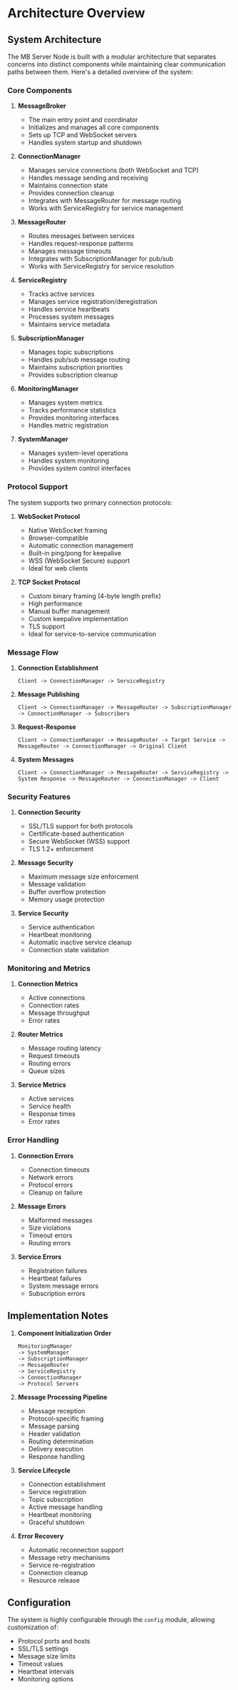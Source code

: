 # Architecture Overview

## System Architecture

The MB Server Node is built with a modular architecture that separates concerns into distinct components while maintaining clear communication paths between them. Here's a detailed overview of the system:

### Core Components

1. **MessageBroker**
   - The main entry point and coordinator
   - Initializes and manages all core components
   - Sets up TCP and WebSocket servers
   - Handles system startup and shutdown

2. **ConnectionManager**
   - Manages service connections (both WebSocket and TCP)
   - Handles message sending and receiving
   - Maintains connection state
   - Provides connection cleanup
   - Integrates with MessageRouter for message routing
   - Works with ServiceRegistry for service management

3. **MessageRouter**
   - Routes messages between services
   - Handles request-response patterns
   - Manages message timeouts
   - Integrates with SubscriptionManager for pub/sub
   - Works with ServiceRegistry for service resolution

4. **ServiceRegistry**
   - Tracks active services
   - Manages service registration/deregistration
   - Handles service heartbeats
   - Processes system messages
   - Maintains service metadata

5. **SubscriptionManager**
   - Manages topic subscriptions
   - Handles pub/sub message routing
   - Maintains subscription priorities
   - Provides subscription cleanup

6. **MonitoringManager**
   - Manages system metrics
   - Tracks performance statistics
   - Provides monitoring interfaces
   - Handles metric registration

7. **SystemManager**
   - Manages system-level operations
   - Handles system monitoring
   - Provides system control interfaces

### Protocol Support

The system supports two primary connection protocols:

1. **WebSocket Protocol**
   - Native WebSocket framing
   - Browser-compatible
   - Automatic connection management
   - Built-in ping/pong for keepalive
   - WSS (WebSocket Secure) support
   - Ideal for web clients

2. **TCP Socket Protocol**
   - Custom binary framing (4-byte length prefix)
   - High performance
   - Manual buffer management
   - Custom keepalive implementation
   - TLS support
   - Ideal for service-to-service communication

### Message Flow

1. **Connection Establishment**
   ```
   Client -> ConnectionManager -> ServiceRegistry
   ```

2. **Message Publishing**
   ```
   Client -> ConnectionManager -> MessageRouter -> SubscriptionManager -> ConnectionManager -> Subscribers
   ```

3. **Request-Response**
   ```
   Client -> ConnectionManager -> MessageRouter -> Target Service -> MessageRouter -> ConnectionManager -> Original Client
   ```

4. **System Messages**
   ```
   Client -> ConnectionManager -> MessageRouter -> ServiceRegistry -> System Response -> MessageRouter -> ConnectionManager -> Client
   ```

### Security Features

1. **Connection Security**
   - SSL/TLS support for both protocols
   - Certificate-based authentication
   - Secure WebSocket (WSS) support
   - TLS 1.2+ enforcement

2. **Message Security**
   - Maximum message size enforcement
   - Message validation
   - Buffer overflow protection
   - Memory usage protection

3. **Service Security**
   - Service authentication
   - Heartbeat monitoring
   - Automatic inactive service cleanup
   - Connection state validation

### Monitoring and Metrics

1. **Connection Metrics**
   - Active connections
   - Connection rates
   - Message throughput
   - Error rates

2. **Router Metrics**
   - Message routing latency
   - Request timeouts
   - Routing errors
   - Queue sizes

3. **Service Metrics**
   - Active services
   - Service health
   - Response times
   - Error rates

### Error Handling

1. **Connection Errors**
   - Connection timeouts
   - Network errors
   - Protocol errors
   - Cleanup on failure

2. **Message Errors**
   - Malformed messages
   - Size violations
   - Timeout errors
   - Routing errors

3. **Service Errors**
   - Registration failures
   - Heartbeat failures
   - System message errors
   - Subscription errors

## Implementation Notes

1. **Component Initialization Order**
   ```
   MonitoringManager
   -> SystemManager
   -> SubscriptionManager
   -> MessageRouter
   -> ServiceRegistry
   -> ConnectionManager
   -> Protocol Servers
   ```

2. **Message Processing Pipeline**
   - Message reception
   - Protocol-specific framing
   - Message parsing
   - Header validation
   - Routing determination
   - Delivery execution
   - Response handling

3. **Service Lifecycle**
   - Connection establishment
   - Service registration
   - Topic subscription
   - Active message handling
   - Heartbeat monitoring
   - Graceful shutdown

4. **Error Recovery**
   - Automatic reconnection support
   - Message retry mechanisms
   - Service re-registration
   - Connection cleanup
   - Resource release

## Configuration

The system is highly configurable through the `config` module, allowing customization of:
- Protocol ports and hosts
- SSL/TLS settings
- Message size limits
- Timeout values
- Heartbeat intervals
- Monitoring options